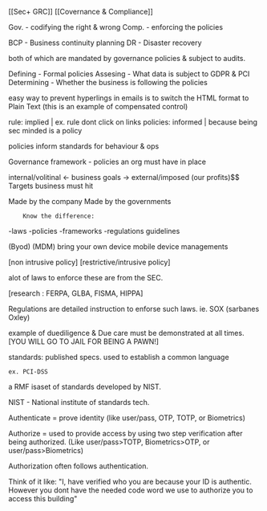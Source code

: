 

[[Sec+ GRC]]
[[Covernance & Compliance]]

Gov. - codifying the right & wrong
Comp. - enforcing the policies

BCP - Business continuity planning
DR - Disaster recovery

both of which are mandated by governance policies & subject to audits.

Defining - Formal policies
Assesing - What data is subject to GDPR & PCI
Determining - Whether the business is following the policies

easy way to prevent hyperlings in emails is to switch the HTML format to Plain Text
(this is an example of compensated control)

rule: implied | ex. rule dont click on links
policies: informed | because being sec minded is a policy

policies inform standards for behaviour & ops

Governance framework - policies an org must have in place

internal/volitinal <- business goals -> external/imposed
(our profits)$$				Targets business must hit

Made by the company			Made by the governments

		Know the difference:
-laws		-policies		-frameworks
-regulations	guidelines

(Byod)				(MDM)
bring your own device		mobile device managements

[non intrusive policy]		[restrictive/intrusive policy]

alot of laws to enforce these are from the SEC.

[research : FERPA, GLBA, FISMA, HIPPA]

Regulations are detailed instruction to enforse such laws.
	ie. SOX (sarbanes Oxley)

example of duediligence & Due care must be demonstrated at all times.
[YOU WILL GO TO JAIL FOR BEING A PAWN!]

standards: published specs. used to establish a common language

	ex. PCI-DSS

a RMF isaset of standards developed by NIST.

NIST - National institute of standards tech.

Authenticate = prove identity (like user/pass, OTP, TOTP, or Biometrics)  
  
Authorize = used to provide access by using two step verification after being authorized. (Like user/pass>TOTP, Biometrics>OTP, or user/pass>Biometrics)  
  
Authorization often follows authentication.  
  
Think of it like: "I, have verified who you are because your ID is authentic. However you dont have the needed code word we use to authorize you to access this building"